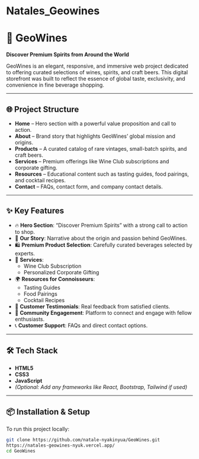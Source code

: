 # Natales_Geowines
# 🍷 GeoWines

**Discover Premium Spirits from Around the World**

GeoWines is an elegant, responsive, and immersive web project dedicated to offering curated selections of wines, spirits, and craft beers. This digital storefront was built to reflect the essence of global taste, exclusivity, and convenience in fine beverage shopping.

---

## 🌐 Project Structure

- **Home** – Hero section with a powerful value proposition and call to action.
- **About** – Brand story that highlights GeoWines’ global mission and origins.
- **Products** – A curated catalog of rare vintages, small-batch spirits, and craft beers.
- **Services** – Premium offerings like Wine Club subscriptions and corporate gifting.
- **Resources** – Educational content such as tasting guides, food pairings, and cocktail recipes.
- **Contact** – FAQs, contact form, and company contact details.

---

## ✨ Key Features

- 🔥 **Hero Section**: “Discover Premium Spirits” with a strong call to action to shop.
- 📜 **Our Story**: Narrative about the origin and passion behind GeoWines.
- 🛍️ **Premium Product Selection**: Carefully curated beverages selected by experts.
- 🎁 **Services**:
  - Wine Club Subscription
  - Personalized Corporate Gifting
- 🌍 **Resources for Connoisseurs**:
  - Tasting Guides
  - Food Pairings
  - Cocktail Recipes
- 💬 **Customer Testimonials**: Real feedback from satisfied clients.
- 🤝 **Community Engagement**: Platform to connect and engage with fellow enthusiasts.
- 📞 **Customer Support**: FAQs and direct contact options.

---

## 🛠️ Tech Stack

- **HTML5**
- **CSS3**
- **JavaScript**
- *(Optional: Add any frameworks like React, Bootstrap, Tailwind if used)*

---

## 📦 Installation & Setup

To run this project locally:

```bash
git clone https://github.com/natale-nyakinyua/GeoWines.git
https://natales-geowines-nyuk.vercel.app/
cd GeoWines
